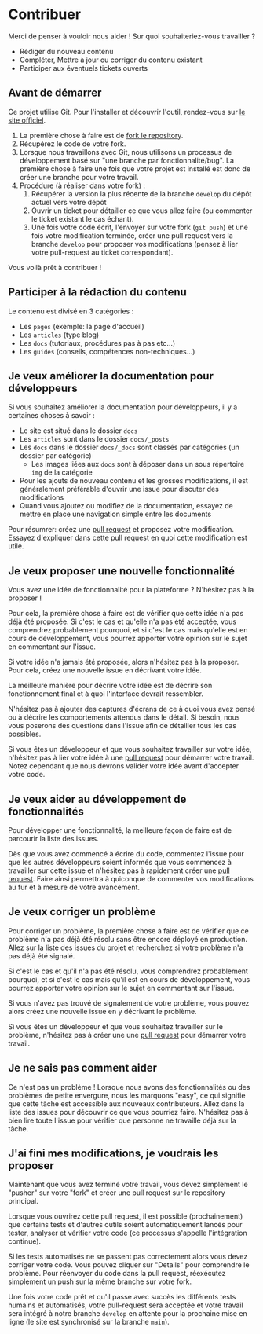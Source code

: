 # Contribuer

Merci de penser à vouloir nous aider ! Sur quoi souhaiteriez-vous travailler ?

- Rédiger du nouveau contenu
- Compléter, Mettre à jour ou corriger du contenu existant
- Participer aux éventuels tickets ouverts


## Avant de démarrer

Ce projet utilise Git. Pour l'installer et découvrir l'outil, rendez-vous sur [le site officiel](https://git-scm.com). 

1. La première chose à faire est de [fork le repository](https://help.github.com/articles/fork-a-repo/).
2. Récupérez le code de votre fork.
4. Lorsque nous travaillons avec Git, nous utilisons un processus de développement basé sur "une branche par fonctionnalité/bug".
   La première chose à faire une fois que votre projet est installé est donc de créer une branche pour votre travail.
5. Procédure (à réaliser dans votre fork) :
   1. Récupérer la version la plus récente de la branche `develop` du dépôt actuel vers votre dépôt
   2. Ouvrir un ticket pour détailler ce que vous allez faire (ou commenter le ticket existant le cas échant).
   3. Une fois votre code écrit, l'envoyer sur votre fork (`git push`) et une fois votre modification terminée, 
     créer une pull request vers la branche `develop` pour proposer vos modifications (pensez à lier votre pull-request au ticket correspondant). 

Vous voilà prêt à contribuer !

## Participer à la rédaction du contenu

Le contenu est divisé en 3 catégories :

- Les `pages` (exemple: la page d'accueil)
- Les `articles` (type blog)
- Les `docs` (tutoriaux, procédures pas à pas etc...)
- Les `guides` (conseils, compétences non-techniques...)


## Je veux améliorer la documentation pour développeurs

Si vous souhaitez améliorer la documentation pour développeurs, il y a certaines choses à savoir :

- Le site est situé dans le dossier `docs`
- Les `articles` sont dans le dossier `docs/_posts` 
- Les `docs` dans le dossier `docs/_docs` sont classés par catégories (un dossier par catégorie)
    - Les images liées aux `docs` sont à déposer dans un sous répertoire `img` de la catégorie
- Pour les ajouts de nouveau contenu et les grosses modifications, il est généralement préférable d'ouvrir une issue pour discuter des modifications
- Quand vous ajoutez ou modifiez de la documentation, essayez de mettre en place une navigation simple entre les documents


Pour résumrer: créez une [pull request](https://help.github.com/articles/about-pull-requests/) et proposez votre modification. Essayez d'expliquer dans cette pull request en quoi cette modification est utile.


## Je veux proposer une nouvelle fonctionnalité

Vous avez une idée de fonctionnalité pour la plateforme ? N'hésitez pas à la proposer !

Pour cela, la première chose à faire est de vérifier que cette idée n'a pas déjà été proposée. 
Si c'est le cas et qu'elle n'a pas été acceptée, vous comprendrez probablement pourquoi, et si c'est le cas mais qu'elle
est en cours de développement, vous pourrez apporter votre opinion sur le sujet en commentant sur l'issue.

Si votre idée n'a jamais été proposée, alors n'hésitez pas à la proposer. Pour cela, créez une
nouvelle issue en décrivant votre idée. 

La meilleure manière pour décrire votre idée est de décrire son fonctionnement final et à quoi l'interface devrait 
ressembler. 

N'hésitez pas à ajouter des captures d'écrans de ce à quoi vous avez pensé ou à décrire les comportements attendus
dans le détail. Si besoin, nous vous poserons des questions dans l'issue afin de détailler tous les cas possibles.

Si vous êtes un développeur et que vous souhaitez travailler sur votre idée, n'hésitez pas à lier votre idée à
une [pull request](https://help.github.com/articles/about-pull-requests/) pour démarrer votre travail. Notez cependant
que nous devrons valider votre idée avant d'accepter votre code.


## Je veux aider au développement de fonctionnalités

Pour développer une fonctionnalité, la meilleure façon de faire est de parcourir la liste des issues.

Dès que vous avez commencé à écrire du code, commentez l'issue pour que les autres développeurs soient informés que vous commencez à travailler sur cette issue et n'hésitez pas à rapidement créer une
[pull request](https://help.github.com/articles/about-pull-requests/). Faire ainsi permettra à quiconque de commenter vos modifications au fur et à mesure de votre avancement.


## Je veux corriger un problème

Pour corriger un problème, la première chose à faire est de vérifier que ce problème n'a pas déjà été résolu sans être
encore déployé en production. Allez sur la liste des issues du projet et recherchez si votre problème n'a pas déjà été signalé.

Si c'est le cas et qu'il n'a pas été résolu, vous comprendrez probablement pourquoi, et si c'est le cas mais qu'il
est en cours de développement, vous pourrez apporter votre opinion sur le sujet en commentant sur l'issue.

Si vous n'avez pas trouvé de signalement de votre problème, vous pouvez alors créez une nouvelle issue en y décrivant le problème.

Si vous êtes un développeur et que vous souhaitez travailler sur le problème, n'hésitez pas à créer une
une [pull request](https://help.github.com/articles/about-pull-requests/) pour démarrer votre travail.


## Je ne sais pas comment aider

Ce n'est pas un problème ! Lorsque nous avons des fonctionnalités ou des problèmes de petite envergure,
nous les marquons "easy", ce qui signifie que cette tâche est accessible aux nouveaux contributeurs. Allez dans la
liste des issues pour découvrir ce que vous pourriez faire. N'hésitez pas à bien lire toute l'issue pour vérifier que personne ne travaille déjà sur la tâche.


## J'ai fini mes modifications, je voudrais les proposer

Maintenant que vous avez terminé votre travail, vous devez simplement le "pusher" sur votre "fork" et créer une
pull request sur le repository principal.

Lorsque vous ouvrirez cette pull request, il est possible (prochainement) que certains tests et d'autres outils soient automatiquement lancés
pour tester, analyser et vérifier votre code (ce processus s'appelle l'intégration continue).

Si les tests automatisés ne se passent pas correctement alors vous devez corriger votre code. Vous pouvez cliquer sur "Details" pour
comprendre le problème. Pour réenvoyer du code dans la pull request, réexécutez simplement un push sur la même branche sur votre fork.

Une fois votre code prêt et qu'il passe avec succès les différents tests humains et automatisés, votre pull-request sera acceptée et votre travail sera intégré à notre branche `develop` en attente pour la prochaine mise en ligne (le site est synchronisé sur la branche `main`).
